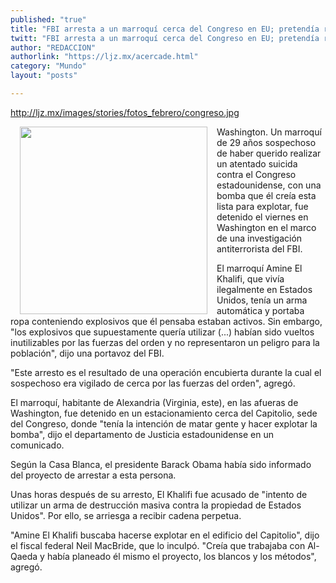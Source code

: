 ```yaml
---
published: "true"
title: "FBI arresta a un marroquí cerca del Congreso en EU; pretendía realizar ataque"
twitt: "FBI arresta a un marroquí cerca del Congreso en EU; pretendía realizar ataque"
author: "REDACCION"
authorlink: "https://ljz.mx/acercade.html"
category: "Mundo"
layout: "posts"

---
```

http://ljz.mx/images/stories/fotos_febrero/congreso.jpg

  <img src="http://ljz.mx/images/stories/fotos_febrero/congreso.jpg" border="0" width="300" style="margin-left: 15px; margin-right: 15px; float: left;" />



  Washington. Un marroquí de 29 años sospechoso de haber querido realizar un atentado suicida contra el Congreso estadounidense, con una bomba que él creía esta lista para explotar, fue detenido el viernes en Washington en el marco de una investigación antiterrorista del FBI.



El marroquí Amine El Khalifi, que vivía ilegalmente en Estados Unidos, tenía un arma automática y portaba ropa conteniendo explosivos que él pensaba estaban activos. Sin embargo, "los explosivos que supuestamente quería utilizar (...) habían sido vueltos inutilizables por las fuerzas del orden y no representaron un peligro para la población", dijo una portavoz del FBI.  

  "Este arresto es el resultado de una operación encubierta durante la cual el sospechoso era vigilado de cerca por las fuerzas del orden", agregó.



  El marroquí, habitante de Alexandria (Virginia, este), en las afueras de Washington, fue detenido en un estacionamiento cerca del Capitolio, sede del Congreso, donde "tenía la intención de matar gente y hacer explotar la bomba", dijo el departamento de Justicia estadounidense en un comunicado.



  Según la Casa Blanca, el presidente Barack Obama había sido informado del proyecto de arrestar a esta persona.



  Unas horas después de su arresto, El Khalifi fue acusado de "intento de utilizar un arma de destrucción masiva contra la propiedad de Estados Unidos". Por ello, se arriesga a recibir cadena perpetua.



  "Amine El Khalifi buscaba hacerse explotar en el edificio del Capitolio", dijo el fiscal federal Neil MacBride, que lo inculpó. "Creía que trabajaba con Al-Qaeda y había planeado él mismo el proyecto, los blancos y los métodos", agregó.


